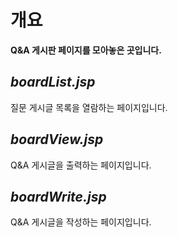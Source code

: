 # 개요
**Q&A 게시판 페이지를 모아놓은 곳입니다.**

## *boardList.jsp*
질문 게시글 목록을 열람하는 페이지입니다.

## *boardView.jsp*
Q&A 게시글을 출력하는 페이지입니다.

## *boardWrite.jsp*
Q&A 게시글을 작성하는 페이지입니다.
